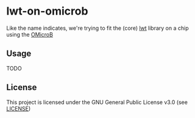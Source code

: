 # lwt-on-omicrob #

Like the name indicates, we're trying to fit the (core) [lwt](https://github.com/ocsigen/lwt) library on a chip using the [OMicroB](https://github.com/stevenvar/OMicroB)

## Usage ##
TODO

## License ##
This project is licensed under the GNU General Public License v3.0 (see [LICENSE](LICENSE))
